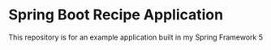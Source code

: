 # Spring Boot Recipe Application


This repository is for an example application built in my Spring Framework 5 

